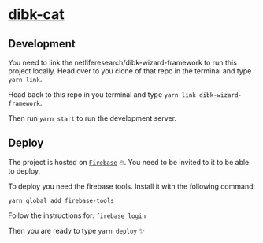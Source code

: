 # [dibk-cat](https://dibk-cat.firebaseapp.com/)

## Development

You need to link the netliferesearch/dibk-wizard-framework to run this project locally. Head over to you clone of that repo in the terminal and type `yarn link`.

Head back to this repo in you terminal and type `yarn link dibk-wizard-framework`.

Then run `yarn start` to run the development server.

## Deploy
The project is hosted on [`Firebase`](https://console.firebase.google.com/u/0/project/dibk-cat/overview) :fire:. You need to be invited to it to be able to deploy.

To deploy you need the firebase tools.
Install it with the following command:

`yarn global add firebase-tools`

Follow the instructions for:
`firebase login`

Then you are ready to type `yarn deploy` :sparkles:
